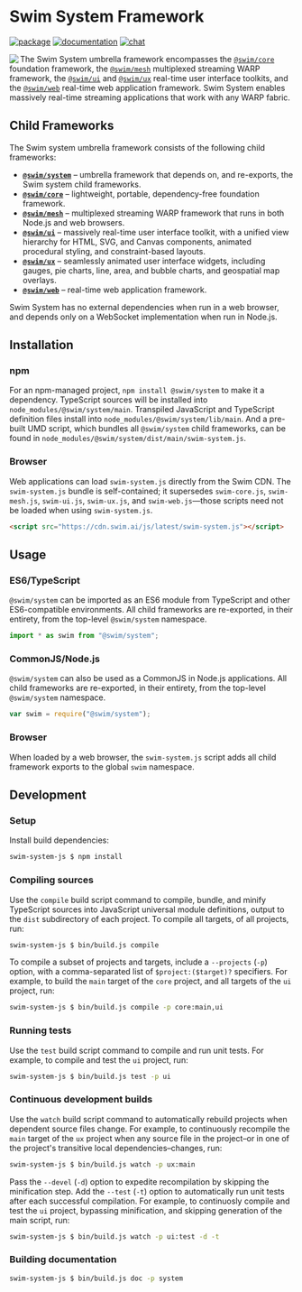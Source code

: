 # Swim System Framework

[![package](https://img.shields.io/npm/v/@swim/system.svg)](https://www.npmjs.com/package/@swim/system)
[![documentation](https://img.shields.io/badge/doc-TypeDoc-blue.svg)](http://docs.swim.ai/js/latest)
[![chat](https://img.shields.io/badge/chat-Gitter-green.svg)](https://gitter.im/swimos/community)

<a href="https://developer.swim.ai"><img src="https://cdn.swim.ai/images/marlin-blue.svg" align="left"></a>

The Swim System umbrella framework encompasses the [`@swim/core`](https://www.npmjs.com/package/@swim/core)
foundation framework, the [`@swim/mesh`](https://www.npmjs.com/package/@swim/mesh)
multiplexed streaming WARP framework, the [`@swim/ui`](https://www.npmjs.com/package/@swim/ui)
and [`@swim/ux`](https://www.npmjs.com/package/@swim/ux) real-time user
interface toolkits, and the [`@swim/web`](https://www.npmjs.com/package/@swim/web)
real-time web application framework.  Swim System enables massively real-time
streaming applications that work with any WARP fabric.

## Child Frameworks

The Swim system umbrella framework consists of the following child frameworks:

- [**`@swim/system`**](@swim/system) –
  umbrella framework that depends on, and re-exports, the Swim system child
  frameworks.
- [**`@swim/core`**](swim-core-js) –
  lightweight, portable, dependency-free foundation framework.
- [**`@swim/mesh`**](swim-mesh-js) –
  multiplexed streaming WARP framework that runs in both Node.js and web
  browsers.
- [**`@swim/ui`**](swim-ui-js) –
  massively real-time user interface toolkit, with a unified view hierarchy
  for HTML, SVG, and Canvas components, animated procedural styling, and
  constraint-based layouts.
- [**`@swim/ux`**](swim-ux-js) –
  seamlessly animated user interface widgets, including gauges, pie charts,
  line, area, and bubble charts, and geospatial map overlays.
- [**`@swim/web`**](swim-web-js) –
  real-time web application framework.

Swim System has no external dependencies when run in a web browser,
and depends only on a WebSocket implementation when run in Node.js.

## Installation

### npm

For an npm-managed project, `npm install @swim/system` to make it a dependency.
TypeScript sources will be installed into `node_modules/@swim/system/main`.
Transpiled JavaScript and TypeScript definition files install into
`node_modules/@swim/system/lib/main`.  And a pre-built UMD script, which
bundles all `@swim/system` child frameworks, can be found in
`node_modules/@swim/system/dist/main/swim-system.js`.

### Browser

Web applications can load `swim-system.js` directly from the Swim CDN.
The `swim-system.js` bundle is self-contained; it supersedes `swim-core.js`,
`swim-mesh.js`, `swim-ui.js`, `swim-ux.js`, and `swim-web.js`—those scripts
need not be loaded when using `swim-system.js`.

```html
<script src="https://cdn.swim.ai/js/latest/swim-system.js"></script>
```

## Usage

### ES6/TypeScript

`@swim/system` can be imported as an ES6 module from TypeScript and other
ES6-compatible environments.  All child frameworks are re-exported,
in their entirety, from the top-level `@swim/system` namespace.

```typescript
import * as swim from "@swim/system";
```

### CommonJS/Node.js

`@swim/system` can also be used as a CommonJS in Node.js applications.
All child frameworks are re-exported, in their entirety, from the
top-level `@swim/system` namespace.

```javascript
var swim = require("@swim/system");
```

### Browser

When loaded by a web browser, the `swim-system.js` script adds all child
framework exports to the global `swim` namespace.

## Development

### Setup

Install build dependencies:

```sh
swim-system-js $ npm install
```

### Compiling sources

Use the `compile` build script command to compile, bundle, and minify
TypeScript sources into JavaScript universal module definitions, output
to the `dist` subdirectory of each project.  To compile all targets,
of all projects, run:

```sh
swim-system-js $ bin/build.js compile
```

To compile a subset of projects and targets, include a `--projects` (`-p`)
option, with a comma-separated list of `$project:($target)?` specifiers.
For example, to build the `main` target of the `core` project, and all
targets of the `ui` project, run:

```sh
swim-system-js $ bin/build.js compile -p core:main,ui
```

### Running tests

Use the `test` build script command to compile and run unit tests.
For example, to compile and test the `ui` project, run:

```sh
swim-system-js $ bin/build.js test -p ui
```

### Continuous development builds

Use the `watch` build script command to automatically rebuild projects when
dependent source files change.  For example, to continuously recompile the
`main` target of the `ux` project when any source file in the project–or in
one of the project's transitive local dependencies–changes, run:

```sh
swim-system-js $ bin/build.js watch -p ux:main
```

Pass the `--devel` (`-d`) option to expedite recompilation by skipping the
minification step.  Add the `--test` (`-t`) option to automatically run unit
tests after each successful compilation.  For example, to continuosly compile
and test the `ui` project, bypassing minification, and skipping generation of
the main script, run:

```sh
swim-system-js $ bin/build.js watch -p ui:test -d -t
```

### Building documentation

```sh
swim-system-js $ bin/build.js doc -p system
```
